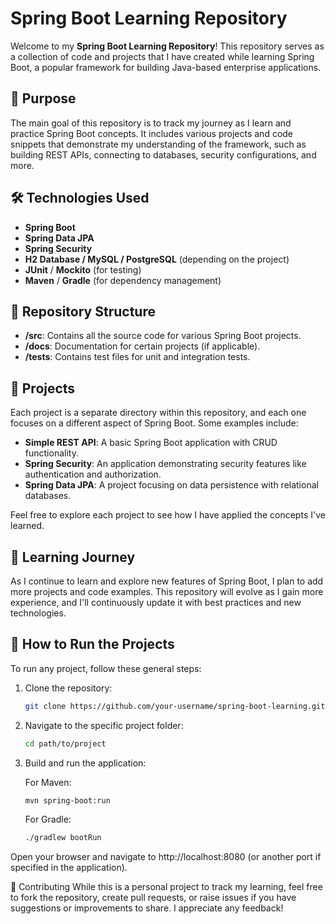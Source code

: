 # Spring Boot Learning Repository

Welcome to my **Spring Boot Learning Repository**! This repository serves as a collection of code and projects that I have created while learning Spring Boot, a popular framework for building Java-based enterprise applications.

## 🚀 Purpose

The main goal of this repository is to track my journey as I learn and practice Spring Boot concepts. It includes various projects and code snippets that demonstrate my understanding of the framework, such as building REST APIs, connecting to databases, security configurations, and more.

## 🛠️ Technologies Used

- **Spring Boot**
- **Spring Data JPA**
- **Spring Security**
- **H2 Database / MySQL / PostgreSQL** (depending on the project)
- **JUnit** / **Mockito** (for testing)
- **Maven** / **Gradle** (for dependency management)

## 📂 Repository Structure

- **/src**: Contains all the source code for various Spring Boot projects.
- **/docs**: Documentation for certain projects (if applicable).
- **/tests**: Contains test files for unit and integration tests.

## 📘 Projects

Each project is a separate directory within this repository, and each one focuses on a different aspect of Spring Boot. Some examples include:

- **Simple REST API**: A basic Spring Boot application with CRUD functionality.
- **Spring Security**: An application demonstrating security features like authentication and authorization.
- **Spring Data JPA**: A project focusing on data persistence with relational databases.

Feel free to explore each project to see how I have applied the concepts I've learned.

## 🌱 Learning Journey

As I continue to learn and explore new features of Spring Boot, I plan to add more projects and code examples. This repository will evolve as I gain more experience, and I'll continuously update it with best practices and new technologies.

## 🔧 How to Run the Projects

To run any project, follow these general steps:

1. Clone the repository:
   ```bash
   git clone https://github.com/your-username/spring-boot-learning.git
   ```

2. Navigate to the specific project folder:

   ```bash
   cd path/to/project
   ```

3. Build and run the application:

   For Maven:
   ```bash
   mvn spring-boot:run
   ```

   For Gradle:
   ``` bash
   ./gradlew bootRun
   ```

Open your browser and navigate to http://localhost:8080 (or another port if specified in the application).

📝 Contributing
While this is a personal project to track my learning, feel free to fork the repository, create pull requests, or raise issues if you have suggestions or improvements to share. I appreciate any feedback!

<!-- 
🔗 License
This project is open-source and available under the MIT License. See the LICENSE file for more information.

-->
